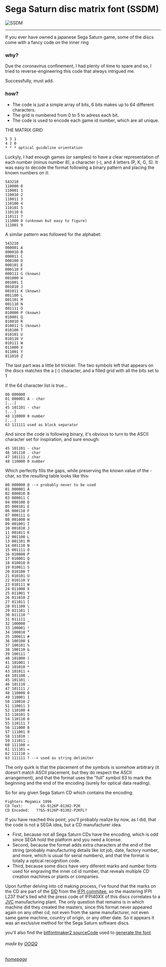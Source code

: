 # Sega Saturn disc matrix font (SSDM)
<img src="https://github.com/OOQQ/ooqq.me/blob/master/blob/ssdm/ssdm.png" align="center" alt="SSDM">

-----

If you ever have owned a japanese Sega Saturn game, some of the discs come with a fancy code on the inner ring

### why?
Due the coronavirus confinement, I had plenty of time to spare and so, I tried to reverse-engineering this code that always intrigued me.

Successfully, must add.

### how?
* The code is just a simple array of bits, 6 bits makes up to 64 different characters.
* The grid is numbered from 0 to 5 to adress each bit.
* The code is used to encode each game id number, which are all unique.

THE MATRIX GRID
```
5 3 1
4 2 0
* * * optical guideline orientation 
```

Luckyly, I had enough games (or samples) to have a clear representation of each number (minus number 8), a character (-), and 4 letters (P, K, G, S).
It was easy to decode the format following a binary pattern and placing the known numbers on it:
```
543210
110000 0
110001 1
110010 2
110011 3
110100 4
110101 5
110110 6
110111 7
111000 8 (unknown but easy to figure)
111001 9
```

A similar pattern was followed for the alphabet:
```
543210
000001 A
000010 B
000011 C
000100 D
000101 E
000110 F
000111 G (known)
001000 H
001001 I
001010 J
001011 K (known)
001100 L
001101 M
001110 N
001111 O
010000 P (known)
010001 Q
010010 R
010011 S (known)
010100 T
010101 U
010110 V
010111 W
011000 X
011001 Y
011010 Z
```

The last part was a little bit trickier. The two symbols left that appears on the discs matches the a (-) character, and a filled grid with all the bits set to 1

If the 64 character list is true...
```
00 000000
01 000001 A - char
[...]
45 101101 - char
[...]
48 110000 0 number
[...]
63 111111 used as block separator
```
And since the code is following binary, it's obvious to turn to the ASCII character set for inspiration, and sure enough:
```
45 101101 - char
46 101110 . char
47 101111 / char
48 110000 0 number
```
Which perfectly fills the gaps, while preserving the known value of the - char, so the resulting table looks like this:
```
00 000000 @ --> probably never to be used
01 000001 A
02 000010 B
03 000011 C
04 000100 D
05 000101 E
06 000110 F
07 000111 G
08 001000 H
09 001001 I
10 001010 J
11 001011 K
12 001100 L
13 001101 M
14 001110 N
15 001111 O
16 010000 P
17 010001 Q
18 010010 R
19 010011 S
20 010100 T
21 010101 U
22 010110 V
23 010111 W
24 011000 X
25 011001 Y
26 011010 Z
27 011011 [
28 011100 \
29 011101 ]
30 011110 ^
31 011111 _
32 100000 `
33 100001 !
34 100010 “
35 100011 #
36 100100 $
37 100101 %
38 100110 &
39 100111 ‘
40 101000 (
41 101001 )
42 101010 *
43 101011 +
44 101100 ,
45 101101 -
46 101110 .
47 101111 /
48 110000 0
49 110001 1
50 110010 2
51 110011 3
52 110100 4
53 110101 5
54 110110 6
55 110111 7
56 111000 8
57 111001 9
58 111010 :
59 111011 ;
60 111100 <
61 111101 =
62 111110 >
63 111111 ? --> used as string delimiter
```
The only quirk is that the placement of the symbols is somehow arbitrary (it doesn't match ASCII placement, but they do respect the ASCII arrangement), and that the format uses the "full" symbol 63 to mark the beginning and the end of the encoding (surely for optical data reading).

So for any given Sega Saturn CD which contains the encoding:
```
Fighters Megamix 1996
CD Text:        GS-9126P-01302-P2K
CD Encoded:   ??GS-9126P-01302-P2KFL?
```
If you have reached this point, you'll probably realize by now, as I did, that the code is not a SEGA idea, but a CD manufacturer idea.

* First, because not all Sega Saturn CDs have the encoding, which is odd since SEGA hold the platform and you need a license.
* Second, because the format adds extra characters at the end of the string (probably manufacturing details like lot job, date, factory number, and more, which is usual for serial numbers), and that the format is totally a optical recognition code.
* Third, because some discs have very diferent marks and number fonts used for engraving the inner cd id number, that reveals multiple CD creation machines or plants or companies.

Upon further delving into cd making process, I've found that the marks on the CD are part of the [SID](https://www.pentacom.jp/entacom/bitfontmaker2/) from the [IFPI commitee](https://www.ifpi.org/content/library/sid-code-implementation-guide.pdf), so the mastering IFPI L237 that's tied whit the press code of IFPI40XX of this discs correlates to a [JVC](http://wiki.musik-sammler.de/index.php?title=Diskussion:Herstellungsland_(CDs_/_DVDs)) manufacturing plant. The only question that remains is in which machine did they created the masters, since this format never appeared again on any other cd, not even from the same manufacturer, not even same game machine, country of origin, or any other date. So it appears it was an exclusive method for the Sega Saturn software discs.

you'll also find the [bitfontmaker2 sourceCode](https://github.com/OOQQ/Sega-Saturn-disc-matrix-font/blob/master/bitFontMaker2Source.txt) used to [generate the font](https://www.pentacom.jp/entacom/bitfontmaker2/) 

###### made by [OOQQ](https://github.com/OOQQ/)
###### [homepage](https://ooqq.me)
